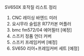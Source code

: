 SV650X 호작질 리스트 정리

1. CNC 레이싱 바엔드 미러 
2. 요시무라 슬립온 R77카본 머플러
3. bmc fm572/04 에어필터 [예정]
4. 스즈키 정품 언더 커버
5. 스즈키 프레임커버 [예정]
6. SV650 리어+프레임커버 세트 [예정]
